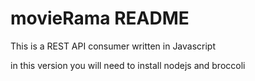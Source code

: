# movieRama README

This is a REST API consumer 
written in Javascript 

in this version you will need to install nodejs and broccoli 

 
